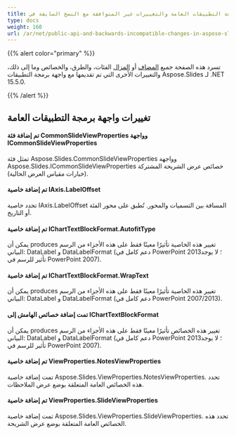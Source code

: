 ```yaml
---
title: واجهة برمجة التطبيقات العامة والتغييرات غير المتوافقة مع النسخ السابقة في Aspose.Slides لـ .NET 15.5.0
type: docs
weight: 160
url: /ar/net/public-api-and-backwards-incompatible-changes-in-aspose-slides-for-net-15-5-0/
---
```


{{% alert color="primary" %}} 

تسرد هذه الصفحة جميع [المضاف](/slides/ar/net/public-api-and-backwards-incompatible-changes-in-aspose-slides-for-net-15-5-0/) أو [المزال](/slides/ar/net/public-api-and-backwards-incompatible-changes-in-aspose-slides-for-net-15-5-0/) الفئات، والطرق، والخصائص وما إلى ذلك، والتغييرات الأخرى التي تم تقديمها مع واجهة برمجة التطبيقات Aspose.Slides لـ .NET 15.5.0.

{{% /alert %}} 
## **تغييرات واجهة برمجة التطبيقات العامة**
#### **تم إضافة فئة CommonSlideViewProperties وواجهة ICommonSlideViewProperties**
تمثل فئة Aspose.Slides.CommonSlideViewProperties وواجهة Aspose.Slides.ICommonSlideViewProperties خصائص عرض الشريحة المشتركة (خيارات مقياس العرض الحالية).
#### **تم إضافة خاصية IAxis.LabelOffset**
تحدد خاصية IAxis.LabelOffset المسافة بين التسميات والمحور. تُطبق على محور الفئة أو التاريخ.
#### **تم إضافة خاصية IChartTextBlockFormat.AutofitType**
يمكن أن produces تغيير هذه الخاصية تأثيرًا معينًا فقط على هذه الأجزاء من الرسم البياني: DataLabel و DataLabelFormat (دعم كامل في PowerPoint 2013؛ لا يوجد تأثير للرسم في PowerPoint 2007).
#### **تم إضافة خاصية IChartTextBlockFormat.WrapText**
يمكن أن produces تغيير هذه الخاصية تأثيرًا معينًا فقط على هذه الأجزاء من الرسم البياني: DataLabel و DataLabelFormat (دعم كامل في PowerPoint 2007/2013).
#### **تمت إضافة خصائص الهامش إلى IChartTextBlockFormat**
يمكن أن produces تغيير هذه الخصائص تأثيرًا معينًا فقط على هذه الأجزاء من الرسم البياني: DataLabel و DataLabelFormat (دعم كامل في PowerPoint 2013؛ لا يوجد تأثير للرسم في PowerPoint 2007).
#### **تم إضافة خاصية ViewProperties.NotesViewProperties**
تمت إضافة خاصية Aspose.Slides.ViewProperties.NotesViewProperties. تحدد هذه الخصائص العامة المتعلقة بوضع عرض الملاحظات.
#### **تم إضافة خاصية ViewProperties.SlideViewProperties**
تمت إضافة خاصية Aspose.Slides.ViewProperties.SlideViewProperties. تحدد هذه الخصائص العامة المتعلقة بوضع عرض الشريحة.
